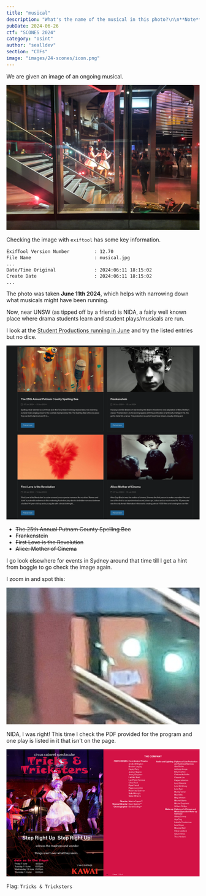 ```yaml
---
title: "musical"
description: "What's the name of the musical in this photo?\n\n**Note**: Your answer should be the name of the musical (case-insensitive), you do not need to wrap you're answer with `SCONES{}`. For example, if you think the musical is `Les Misérables`, then enter `Les Misérables` as the flag. If you think you know the name but are consistently getting it wrong, ping me (the author) on Discord."
pubDate: 2024-06-26
ctf: "SCONES 2024"
category: "osint"
author: "sealldev"
section: "CTFs"
image: "images/24-scones/icon.png"
---
```


We are given an image of an ongoing musical.

![musical](images/24-scones/musical.jpg)

Checking the image with `exiftool` has some key information.
```
ExifTool Version Number         : 12.70
File Name                       : musical.jpg
...
Date/Time Original              : 2024:06:11 18:15:02
Create Date                     : 2024:06:11 18:15:02
...
```

The photo was taken **June 11th 2024**, which helps with narrowing down what musicals might have been running.

Now, near UNSW (as tipped off by a friend) is NIDA, a fairly well known place where drama students learn and student plays/musicals are run.

I look at the [Student Productions running in June](https://www.nida.edu.au/news-and-events/student-productions/june/) and try the listed entries but no dice.

![june plays](images/24-scones/juneplays.png)

- ~~The 25th Annual Putnam County Spelling Bee~~
- ~~Frankenstein~~
- ~~First Love is the Revolution~~
- ~~Alice: Mother of Cinema~~

I go look elsewhere for events in Sydney around that time till I get a hint from boggle to go check the image again.

I zoom in and spot this:

![musical nida](images/24-scones/musicalnida.png)

NIDA, I was right! This time I check the PDF provided for the program and one play is listed in it that isn't on the page.

![musical play](images/24-scones/musicalplay.png)

Flag: `Tricks & Tricksters`